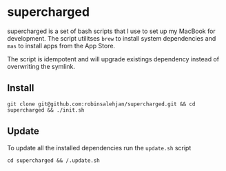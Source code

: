 # supercharged
supercharged is a set of bash scripts that I use to set up my MacBook for development. The script utilitses `brew` to install system dependencies and `mas` to install apps from the App Store.

The script is idempotent and will upgrade existings dependency instead of overwriting the symlink.

Install
-------

```
git clone git@github.com:robinsalehjan/supercharged.git && cd supercharged && ./init.sh
```

Update
------

To update all the installed dependencies run the `update.sh` script
```
cd supercharged && /.update.sh
```
